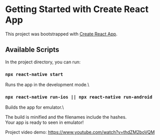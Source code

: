 # Getting Started with Create React App

This project was bootstrapped with [Create React App](https://github.com/facebook/create-react-app).

## Available Scripts

In the project directory, you can run:

### `npx react-native start`

Runs the app in the development mode.\

### `npx react-native run-ios || npx react-native run-android`

Builds the app for emulator.\

The build is minified and the filenames include the hashes.\
Your app is ready to seen in emulator!


Project video demo: https://www.youtube.com/watch?v=thdZM2boVQM
